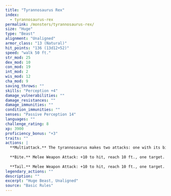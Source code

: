 ```yaml
---
title: "Tyrannosaurus Rex"
index:
  - tyrannosaurus-rex
permalink: /monsters/tyrannosaurus-rex/
size: "Huge"
type: "Beast"
alignment: "Unaligned"
armor_class: "13 (Natural)"
hit_points: "136 (13d12+52)"
speed: "walk 50 ft."
str_mod: 25
dex_mod: 10
con_mod: 19
int_mod: 2
wis_mod: 12
cha_mod: 9
saving_throws: ""
skills: "Perception +4"
damage_vulnerabilities: ""
damage_resistances: ""
damage_immunities: ""
condition_immunities: ""
senses: "Passive Perception 14"
languages: ""
challenge_rating: 8
xp: 3900
proficiency_bonus: "+3"
traits: ""
actions: |
  **Multiattack.** The tyrannosaurus makes two attacks: one with its bite and one with its tail. It can't make both attacks against the same target.
  
  **Bite.** Melee Weapon Attack: +10 to hit, reach 10 ft., one target. Hit: 33 (4d12 + 7) piercing damage. If the target is a Medium or smaller creature, it is grappled (escape DC 17). Until this grapple ends, the target is restrained, and the tyrannosaurus can't bite another target.
  
  **Tail.** Melee Weapon Attack: +10 to hit, reach 10 ft., one target. Hit: 20 (3d8 + 7) bludgeoning damage.  
legendary_actions: ""
description: ""
excerpt: "Huge Beast, Unaligned"
source: "Basic Rules"
---
```


